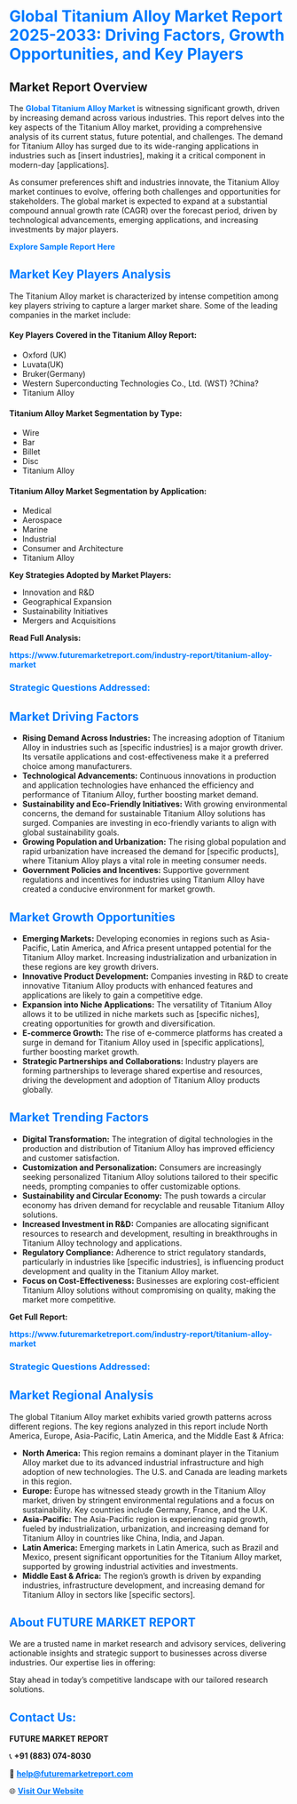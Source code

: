 <h1 style="color: #007BFF;">Global Titanium Alloy Market Report 2025-2033: Driving Factors, Growth Opportunities, and Key Players</h1>

<section id="overview">
<h2>Market Report Overview</h2>
<p>The <a href="https://www.futuremarketreport.com/industry-report/titanium-alloy-market" style="color: #007BFF; text-decoration: none;"><strong>Global Titanium Alloy Market</strong></a> is witnessing significant growth, driven by increasing demand across various industries. This report delves into the key aspects of the Titanium Alloy market, providing a comprehensive analysis of its current status, future potential, and challenges. The demand for Titanium Alloy has surged due to its wide-ranging applications in industries such as [insert industries], making it a critical component in modern-day [applications].</p>
<p>As consumer preferences shift and industries innovate, the Titanium Alloy market continues to evolve, offering both challenges and opportunities for stakeholders. The global market is expected to expand at a substantial compound annual growth rate (CAGR) over the forecast period, driven by technological advancements, emerging applications, and increasing investments by major players.</p>
</section>

<section id="overview">
<p><a href="https://www.futuremarketreport.com/request-sample/reportId=28230" style="color: #007BFF; text-decoration: none;"><strong>Explore Sample Report Here</strong></a></p>
</section>

<section id="key-players">
<h2 style="color: #007BFF;">Market Key Players Analysis</h2>
<p>The Titanium Alloy market is characterized by intense competition among key players striving to capture a larger market share. Some of the leading companies in the market include:</p>
<h4>Key Players Covered in the Titanium Alloy Report:</h4>
<ul><li>Oxford (UK)</li><li>Luvata(UK)</li><li>Bruker(Germany)</li><li>Western Superconducting Technologies Co., Ltd. (WST) ?China?</li><li>Titanium Alloy</li></ul>
<h4>Titanium Alloy Market Segmentation by Type:</h4>
<ul><li>Wire</li><li>Bar</li><li>Billet</li><li>Disc</li><li>Titanium Alloy</li></ul>

<h4>Titanium Alloy Market Segmentation by Application:</h4>
<ul><li>Medical</li><li>Aerospace</li><li>Marine</li><li>Industrial</li><li>Consumer and Architecture</li><li>Titanium Alloy</li></ul>
<p><strong>Key Strategies Adopted by Market Players:</strong></p>
<ul>
<li>Innovation and R&D</li>
<li>Geographical Expansion</li>
<li>Sustainability Initiatives</li>
<li>Mergers and Acquisitions</li>
</ul>
</section>

<section>
<p><strong>Read Full Analysis: </strong></p><a href="https://www.futuremarketreport.com/industry-report/titanium-alloy-market" style="color: #007BFF; text-decoration: none;"><strong>https://www.futuremarketreport.com/industry-report/titanium-alloy-market</strong></a>
<h3 style="color: #007BFF;">Strategic Questions Addressed:</h3>
</section>

<section id="driving-factors">
<h2 style="color: #007BFF;">Market Driving Factors</h2>
<ul>
<li><strong>Rising Demand Across Industries:</strong> The increasing adoption of Titanium Alloy in industries such as [specific industries] is a major growth driver. Its versatile applications and cost-effectiveness make it a preferred choice among manufacturers.</li>
<li><strong>Technological Advancements:</strong> Continuous innovations in production and application technologies have enhanced the efficiency and performance of Titanium Alloy, further boosting market demand.</li>
<li><strong>Sustainability and Eco-Friendly Initiatives:</strong> With growing environmental concerns, the demand for sustainable Titanium Alloy solutions has surged. Companies are investing in eco-friendly variants to align with global sustainability goals.</li>
<li><strong>Growing Population and Urbanization:</strong> The rising global population and rapid urbanization have increased the demand for [specific products], where Titanium Alloy plays a vital role in meeting consumer needs.</li>
<li><strong>Government Policies and Incentives:</strong> Supportive government regulations and incentives for industries using Titanium Alloy have created a conducive environment for market growth.</li>
</ul>
</section>

<section id="growth-opportunities">
<h2 style="color: #007BFF;">Market Growth Opportunities</h2>
<ul>
<li><strong>Emerging Markets:</strong> Developing economies in regions such as Asia-Pacific, Latin America, and Africa present untapped potential for the Titanium Alloy market. Increasing industrialization and urbanization in these regions are key growth drivers.</li>
<li><strong>Innovative Product Development:</strong> Companies investing in R&D to create innovative Titanium Alloy products with enhanced features and applications are likely to gain a competitive edge.</li>
<li><strong>Expansion into Niche Applications:</strong> The versatility of Titanium Alloy allows it to be utilized in niche markets such as [specific niches], creating opportunities for growth and diversification.</li>
<li><strong>E-commerce Growth:</strong> The rise of e-commerce platforms has created a surge in demand for Titanium Alloy used in [specific applications], further boosting market growth.</li>
<li><strong>Strategic Partnerships and Collaborations:</strong> Industry players are forming partnerships to leverage shared expertise and resources, driving the development and adoption of Titanium Alloy products globally.</li>
</ul>
</section>

<section id="trending-factors">
<h2 style="color: #007BFF;">Market Trending Factors</h2>
<ul>
<li><strong>Digital Transformation:</strong> The integration of digital technologies in the production and distribution of Titanium Alloy has improved efficiency and customer satisfaction.</li>
<li><strong>Customization and Personalization:</strong> Consumers are increasingly seeking personalized Titanium Alloy solutions tailored to their specific needs, prompting companies to offer customizable options.</li>
<li><strong>Sustainability and Circular Economy:</strong> The push towards a circular economy has driven demand for recyclable and reusable Titanium Alloy solutions.</li>
<li><strong>Increased Investment in R&D:</strong> Companies are allocating significant resources to research and development, resulting in breakthroughs in Titanium Alloy technology and applications.</li>
<li><strong>Regulatory Compliance:</strong> Adherence to strict regulatory standards, particularly in industries like [specific industries], is influencing product development and quality in the Titanium Alloy market.</li>
<li><strong>Focus on Cost-Effectiveness:</strong> Businesses are exploring cost-efficient Titanium Alloy solutions without compromising on quality, making the market more competitive.</li>
</ul>
</section>

<section>
<p><strong>Get Full Report: </strong></p><a href="https://www.futuremarketreport.com/industry-report/titanium-alloy-market" style="color: #007BFF; text-decoration: none;"><strong>https://www.futuremarketreport.com/industry-report/titanium-alloy-market</strong></a>
<h3 style="color: #007BFF;">Strategic Questions Addressed:</h3>
</section>


<section id="regional-analysis">
<h2 style="color: #007BFF;">Market Regional Analysis</h2>
<p>The global Titanium Alloy market exhibits varied growth patterns across different regions. The key regions analyzed in this report include North America, Europe, Asia-Pacific, Latin America, and the Middle East & Africa:</p>
<ul>
<li><strong>North America:</strong> This region remains a dominant player in the Titanium Alloy market due to its advanced industrial infrastructure and high adoption of new technologies. The U.S. and Canada are leading markets in this region.</li>
<li><strong>Europe:</strong> Europe has witnessed steady growth in the Titanium Alloy market, driven by stringent environmental regulations and a focus on sustainability. Key countries include Germany, France, and the U.K.</li>
<li><strong>Asia-Pacific:</strong> The Asia-Pacific region is experiencing rapid growth, fueled by industrialization, urbanization, and increasing demand for Titanium Alloy in countries like China, India, and Japan.</li>
<li><strong>Latin America:</strong> Emerging markets in Latin America, such as Brazil and Mexico, present significant opportunities for the Titanium Alloy market, supported by growing industrial activities and investments.</li>
<li><strong>Middle East & Africa:</strong> The region’s growth is driven by expanding industries, infrastructure development, and increasing demand for Titanium Alloy in sectors like [specific sectors].</li>
</ul>
</section>

<footer>
<h2 style="color: #007BFF;">About FUTURE MARKET REPORT</h2>
<p>We are a trusted name in market research and advisory services, delivering actionable insights and strategic support to businesses across diverse industries. Our expertise lies in offering:</p>

<p>Stay ahead in today’s competitive landscape with our tailored research solutions.</p>

<h2 style="color: #007BFF;">Contact Us:</h2>
<p><strong>FUTURE MARKET REPORT</strong></p>
<p>📞 <strong>+91 (883) 074-8030</strong></p>
<p>📧 <strong><a href="mailto:help@futuremarketreport.com" style="color: #007BFF;">help@futuremarketreport.com</a></strong></p>
<p>🌐 <strong><a href="https://www.futuremarketreport.com/" style="color: #007BFF;">Visit Our Website</a></strong></p>
</footer>